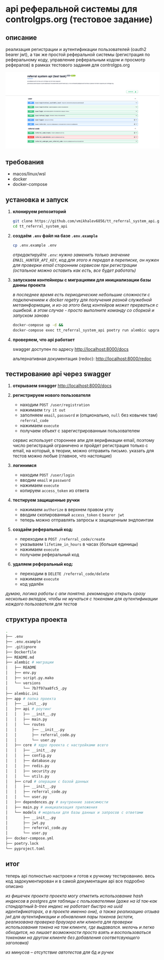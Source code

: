 # api реферальной системы для controlgps.org (тестовое задание)

## описание

реализация регистрации и аутентификации пользователей (oauth2 bearer jwt), а так же простой реферальной системы (регистрация по реферальному коду, управление реферальным кодом и просмотр рефералов) в рамках тестового задания для controlgps.org

![скриншот документации swagger](image.png)

## требования

- macos/linux/wsl
- docker
- docker-compose

## установка и запуск

1. **клонируем репозиторий**

   ```sh
   git clone https://github.com/vmikhalev6856/tt_referral_system_api.git &&
   cd tt_referral_system_api
   ```

2. **создаём `.env` файл на базе `.env.example`**

   ```sh
   cp .env.example .env
   ```

   _отредактируйте `.env`: нужно заменить только значение `EMAIL_HUNTER_API_KEY`, код для этого я передал в переписке, он нужен для проверки email сторонним сервисом при регистрации (остальное можно оставить как есть, все будет работать)_

3. **запускаем контейнеры c миграциями для инициализации базы данны проекта**

   _в последнее время есть периодические небольшие сложности с подключением к docker regetry для получения разной служебной метаинформации, и из-за этого билд контейров может прерваться с ошибкой. в этом случае - просто выполните команду со сборкой и запуском заново_

   ```sh
   docker-compose up -d &&
   docker-compose exec tt_referral_system_api poetry run alembic upgrade head
   ```

4. **проверяем, что api работает**

   swagger доступен по адресу [http://localhost:8000/docs](http://localhost:8000/docs)

   альтернативная документация (redoc): [http://localhost:8000/redoc](http://localhost:8000/redoc)

## тестирование api через swagger

1. **открываем swagger** [http://localhost:8000/docs](http://localhost:8000/docs)

2. **регистрируем нового пользователя**

   - находим `POST /user/registration`
   - нажимаем `try it out`
   - заполняем `email`, `password` и (опционально, `null` без ковычек там) `referral_code`
   - нажимаем `execute`
   - получаем объект с зарегистрированным пользователем

   сервис использует стороннее апи для верификации email, поэтому число регистраций ограничено и пройдет регистрация только с email, на который, в теории, можно отправить письмо. указать для тестов можно любые (главное, что настоящие)

3. **логинимся**

   - находим `POST /user/login`
   - вводим `email` и `password`
   - нажимаем `execute`
   - копируем `access_token` из ответа

4. **тестируем защищенные ручки**

   - нажимаем `authorize` в верхнем правом углу
   - вводим скопированный `access_token` с `bearer jwt`
   - теперь можно отправлять запросы к защищенным эндпоинтам

5. **создаём реферальный код:**

   - переходим в `POST /referral_code/create`
   - указываем `lifetime_in_hours` в часах (больше единицы)
   - нажимаем `execute`
   - получаем реферальный код

6. **удаляем реферальный код:**

   - переходим в `DELETE /referral_code/delete`
   - нажимаем `execute`
   - код удалён

_думаю, логика работы с апи понятна. рекомендую открыть сразу несколько вкладок, чтобы не мучаться с токенами для аутентификации каждого пользователя для тестов_

## структура проекта

```sh
.
├── .env
├── .env.example
├── .gitignore
├── Dockerfile
├── README.md
├── alembic # миграции
│   ├── README
│   ├── env.py
│   ├── script.py.mako
│   └── versions
│       └── 7b7f97aa8fc5_.py
├── alembic.ini
├── app # папка проекта
│   ├── __init__.py
│   ├── api # роутинг
│   │   ├── __init__.py
│   │   ├── main.py
│   │   └── routes
│   │       ├── __init__.py
│   │       ├── referral_code.py
│   │       └── user.py
│   ├── core # ядро проекта с настройками всего
│   │   ├── __init__.py
│   │   ├── config.py
│   │   ├── database.py
│   │   ├── redis.py
│   │   ├── security.py
│   │   └── utils.py
│   ├── crud # операции с базой данных
│   │   ├── __init__.py
│   │   ├── referral_code.py
│   │   └── user.py
│   ├── dependences.py # внутренние зависимости
│   ├── main.py # инициализация приложения
│   └── models # модельки для базы данных и запросов с ответами
│       ├── __init__.py
│       ├── jwt.py
│       ├── referral_code.py
│       └── user.py
├── docker-compose.yml
├── poetry.lock
└── pyproject.toml
```

## итог

теперь api полностью настроен и готов к ручному тестированию. весь код задокументирован и в самой документации api все подробно описано

_из фишечек проекта проекта могу отметить использование hash индексов в postgres для таблицы с пользователями (даже на id так-как стандартный b-tree индекс не работает быстро на uuid идентификаторах, а в проекте именно они), а также реализацию отзыва jwt для аутентификации и обновления пары токенов (кстати, реализована проверка браузера или клиента для проверки использования токена на том клиенте, где выдавался. мелочь и легко обходится, но лишает возможности просто взять и воспользоваться токенами на другом клиенте без добавления соответсвующего заголовка)_

_из минусов – отсутствие автотестов для бд и ручек_
